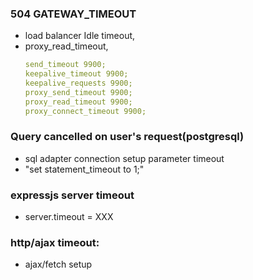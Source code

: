 ### 504 GATEWAY_TIMEOUT
- load balancer Idle timeout,
- proxy_read_timeout,
  ```yaml
  send_timeout 9900;
  keepalive_timeout 9900;
  keepalive_requests 9900;
  proxy_send_timeout 9900;
  proxy_read_timeout 9900;
  proxy_connect_timeout 9900;
  ```
### Query cancelled on user's request(postgresql)
- sql adapter connection setup parameter timeout
- "set statement_timeout to 1;"

### expressjs server timeout
- server.timeout = XXX
### http/ajax timeout:
- ajax/fetch setup
	


	
	


